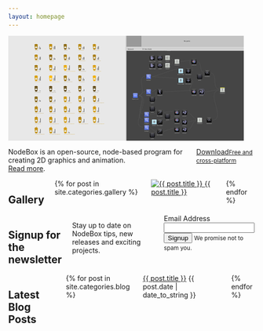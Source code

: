 ```yaml
---
layout: homepage
---
```

<div class="intro row">
  <div class="eight columns">
    <img src="/media/img/home/hero-shot-480.png" alt="NodeBox">
  </div>
  <div class="eight columns">
    <p>NodeBox is an open-source, node-based program for creating 2D graphics and animation.<br> <a href="/documentation/">Read more</a>.</p>
    <p><a href="/download/" class="hero-button">Download<small>Free and cross-platform</small></a></p>
  </div>
</div>

<div class="gallery row">
  <div class="eight columns">
    <h2>Gallery</h2>
    {% for post in site.categories.gallery %}
      <div class="gallery four columns">
        <a href="{{ post.url }}">
          <img src="/images/gallery/{{ post.thumb }}" alt="{{ post.title }}">
          <span>{{ post.title }}</span>
        </a>
      </div>
    {% endfor %}
  </div>
    
  <div class="eight columns">
    <h2>Signup for the newsletter</h2>
    <p>Stay up to date on NodeBox tips, new releases and exciting projects.</p>
    <form method="post" class="signup-form">
      <label>Email Address</label>
      <input type="email" name="email" />
      <input type="submit" value="Signup" />
      <small>We promise not to spam you.</small>
    </form>
  </div>
</div>

<div class="blog row">
  <div class="eight columns">
    <h2>Latest Blog Posts</h2>
    {% for post in site.categories.blog %}
      <div class="post">
        <a href="{{ post.url }}">{{ post.title }}</a>
        <span class="date">{{ post.date | date_to_string }}</span>
      </div>
    {% endfor %}
  </div>
</div>

